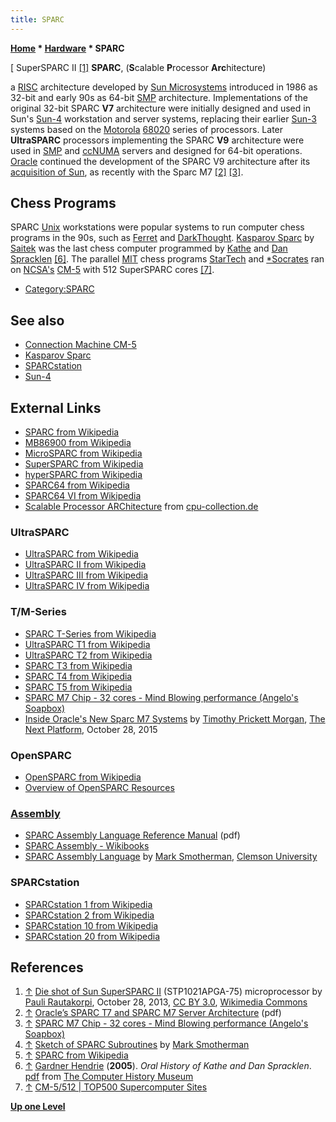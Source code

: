 ```yaml
---
title: SPARC
---
```

**[Home](Home "Home") \* [Hardware](Hardware "Hardware") \* SPARC**



[ SuperSPARC II <a id="cite-note-1" href="#cite-ref-1">[1]</a>
**SPARC**, (**S**calable **P**rocessor **Arc**hitecture)  

a [RISC](https://en.wikipedia.org/wiki/Reduced_Instruction_Set_Computer) architecture developed by [Sun Microsystems](index.php?title=Sun_Microsystems&action=edit&redlink=1 "Sun Microsystems (page does not exist)") introduced in 1986 as 32-bit and early 90s as 64-bit [SMP](SMP "SMP") architecture. Implementations of the original 32-bit SPARC **V7** architecture were initially designed and used in Sun's [Sun-4](Sun#4 "Sun") workstation and server systems, replacing their earlier [Sun-3](Sun#3 "Sun") systems based on the [Motorola](index.php?title=Motorola&action=edit&redlink=1 "Motorola (page does not exist)") [68020](68020 "68020") series of processors. Later **UltraSPARC** processors implementing the SPARC **V9** architecture were used in [SMP](SMP "SMP") and [ccNUMA](NUMA "NUMA") servers and designed for 64-bit operations. [Oracle](https://en.wikipedia.org/wiki/Oracle_Corporation) continued the development of the SPARC V9 architecture after its [acquisition of Sun](https://en.wikipedia.org/wiki/Sun_acquisition_by_Oracle), as recently with the Sparc M7 <a id="cite-note-2" href="#cite-ref-2">[2]</a> <a id="cite-note-3" href="#cite-ref-3">[3]</a>. 



## Chess Programs


SPARC [Unix](Unix "Unix") workstations were popular systems to run computer chess programs in the 90s, such as [Ferret](Ferret "Ferret") and [DarkThought](DarkThought "DarkThought"). [Kasparov Sparc](Kasparov_Sparc "Kasparov Sparc") by [Saitek](Saitek "Saitek") was the last chess computer programmed by [Kathe](Kathe_Spracklen "Kathe Spracklen") and [Dan Spracklen](Dan_Spracklen "Dan Spracklen") <a id="cite-note-6" href="#cite-ref-6">[6]</a>. The parallel [MIT](Massachusetts_Institute_of_Technology "Massachusetts Institute of Technology") chess programs [StarTech](StarTech "StarTech") and [\*Socrates](Star_Socrates "Star Socrates") ran on [NCSA's](University_of_Illinois_at_Urbana-Champaign#NCSA "University of Illinois at Urbana-Champaign") [CM-5](Connection_Machine#CM5 "Connection Machine") with 512 SuperSPARC cores <a id="cite-note-7" href="#cite-ref-7">[7]</a>.



* [Category:SPARC](Category:SPARC "Category:SPARC")


## See also


* [Connection Machine CM-5](Connection_Machine#CM5 "Connection Machine")
* [Kasparov Sparc](Kasparov_Sparc "Kasparov Sparc")
* [SPARCstation](SPARCstation "SPARCstation")
* [Sun-4](Sun#4 "Sun")


## External Links


* [SPARC from Wikipedia](https://en.wikipedia.org/wiki/SPARC)
* [MB86900 from Wikipedia](https://en.wikipedia.org/wiki/MB86900)
* [MicroSPARC from Wikipedia](https://en.wikipedia.org/wiki/MicroSPARC)
* [SuperSPARC from Wikipedia](https://en.wikipedia.org/wiki/SuperSPARC)
* [hyperSPARC from Wikipedia](https://en.wikipedia.org/wiki/HyperSPARC)
* [SPARC64 from Wikipedia](https://en.wikipedia.org/wiki/SPARC64)
* [SPARC64 VI from Wikipedia](https://en.wikipedia.org/wiki/SPARC64_VI)
* [Scalable Processor ARChitecture](http://www.cpu-collection.de/?tn=1&l0=cl&l1=SPARC) from [cpu-collection.de](http://www.cpu-collection.de/?tn=1)


### UltraSPARC


* [UltraSPARC from Wikipedia](https://en.wikipedia.org/wiki/UltraSPARC)
* [UltraSPARC II from Wikipedia](https://en.wikipedia.org/wiki/UltraSPARC_II)
* [UltraSPARC III from Wikipedia](https://en.wikipedia.org/wiki/UltraSPARC_III)
* [UltraSPARC IV from Wikipedia](https://en.wikipedia.org/wiki/UltraSPARC_IV)


### T/M-Series


* [SPARC T-Series from Wikipedia](https://en.wikipedia.org/wiki/SPARC_T-Series)
* [UltraSPARC T1 from Wikipedia](https://en.wikipedia.org/wiki/UltraSPARC_T1)
* [UltraSPARC T2 from Wikipedia](https://en.wikipedia.org/wiki/UltraSPARC_T2)
* [SPARC T3 from Wikipedia](https://en.wikipedia.org/wiki/SPARC_T3)
* [SPARC T4 from Wikipedia](https://en.wikipedia.org/wiki/SPARC_T4)
* [SPARC T5 from Wikipedia](https://en.wikipedia.org/wiki/SPARC_T5)
* [SPARC M7 Chip - 32 cores - Mind Blowing performance (Angelo's Soapbox)](https://blogs.oracle.com/rajadurai/entry/sparc_m7_chip_32_cores)
* [Inside Oracle's New Sparc M7 Systems](http://www.nextplatform.com/2015/10/28/inside-oracles-new-sparc-m7-systems/) by [Timothy Prickett Morgan](http://www.nextplatform.com/author/tpmn/), [The Next Platform](http://www.nextplatform.com/), October 28, 2015


### OpenSPARC


* [OpenSPARC from Wikipedia](https://en.wikipedia.org/wiki/OpenSPARC)
* [Overview of OpenSPARC Resources](http://www.oracle.com/technetwork/systems/opensparc/index.html)


### [Assembly](Assembly "Assembly")


* [SPARC Assembly Language Reference Manual](https://docs.oracle.com/cd/E19457-01/801-6649/801-6649.pdf) (pdf)
* [SPARC Assembly - Wikibooks](https://en.wikibooks.org/wiki/SPARC_Assembly)
* [SPARC Assembly Language](https://people.cs.clemson.edu/~mark/sparc_assembly.html) by [Mark Smotherman](https://people.cs.clemson.edu/~mark/homepage.html), [Clemson University](https://en.wikipedia.org/wiki/Clemson_University)


### SPARCstation


* [SPARCstation 1 from Wikipedia](https://en.wikipedia.org/wiki/SPARCstation_1)
* [SPARCstation 2 from Wikipedia](https://en.wikipedia.org/wiki/SPARCstation_2)
* [SPARCstation 10 from Wikipedia](https://en.wikipedia.org/wiki/SPARCstation_10)
* [SPARCstation 20 from Wikipedia](https://en.wikipedia.org/wiki/SPARCstation_20)


## References


1. <a id="cite-ref-1" href="#cite-note-1">↑</a> [Die shot of Sun SuperSPARC II](https://commons.wikimedia.org/wiki/File:Sun_SuperSPARC_II_die.JPG) (STP1021APGA-75) microprocessor by [Pauli Rautakorpi](https://commons.wikimedia.org/wiki/User:Birdman86), October 28, 2013, [CC BY 3.0](https://creativecommons.org/licenses/by/3.0/deed.en), [Wikimedia Commons](https://en.wikipedia.org/wiki/Wikimedia_Commons)
2. <a id="cite-ref-2" href="#cite-note-2">↑</a> [Oracle’s SPARC T7 and SPARC M7 Server Architecture](http://www.oracle.com/technetwork/server-storage/sun-sparc-enterprise/documentation/sparc-t7-m7-server-architecture-2702877.pdf) (pdf)
3. <a id="cite-ref-3" href="#cite-note-3">↑</a> [SPARC M7 Chip - 32 cores - Mind Blowing performance (Angelo's Soapbox)](https://blogs.oracle.com/rajadurai/entry/sparc_m7_chip_32_cores)
4. <a id="cite-ref-4" href="#cite-note-4">↑</a> [Sketch of SPARC Subroutines](https://people.cs.clemson.edu/~mark/subroutines/sparc.html) by [Mark Smotherman](https://people.cs.clemson.edu/~mark/homepage.html)
5. <a id="cite-ref-5" href="#cite-note-5">↑</a> [SPARC from Wikipedia](https://en.wikipedia.org/wiki/SPARC)
6. <a id="cite-ref-6" href="#cite-note-6">↑</a> [Gardner Hendrie](http://www.computerhistory.org/trustee/gardner-hendrie) (**2005**). *Oral History of Kathe and Dan Spracklen*. [pdf](http://archive.computerhistory.org/projects/chess/related_materials/oral-history/spacklen.oral_history.2005.102630821/spracklen.oral_history_transcript.2005.102630821.pdf) from [The Computer History Museum](The_Computer_History_Museum "The Computer History Museum")
7. <a id="cite-ref-7" href="#cite-note-7">↑</a> [CM-5/512 | TOP500 Supercomputer Sites](https://www.top500.org/system/167057)

**[Up one Level](Hardware "Hardware")**







 
